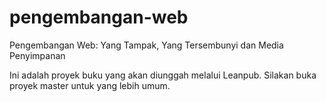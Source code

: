 # pengembangan-web
Pengembangan Web: Yang Tampak, Yang Tersembunyi dan Media Penyimpanan

Ini adalah proyek buku yang akan diunggah melalui Leanpub. Silakan buka
proyek master untuk yang lebih umum.
